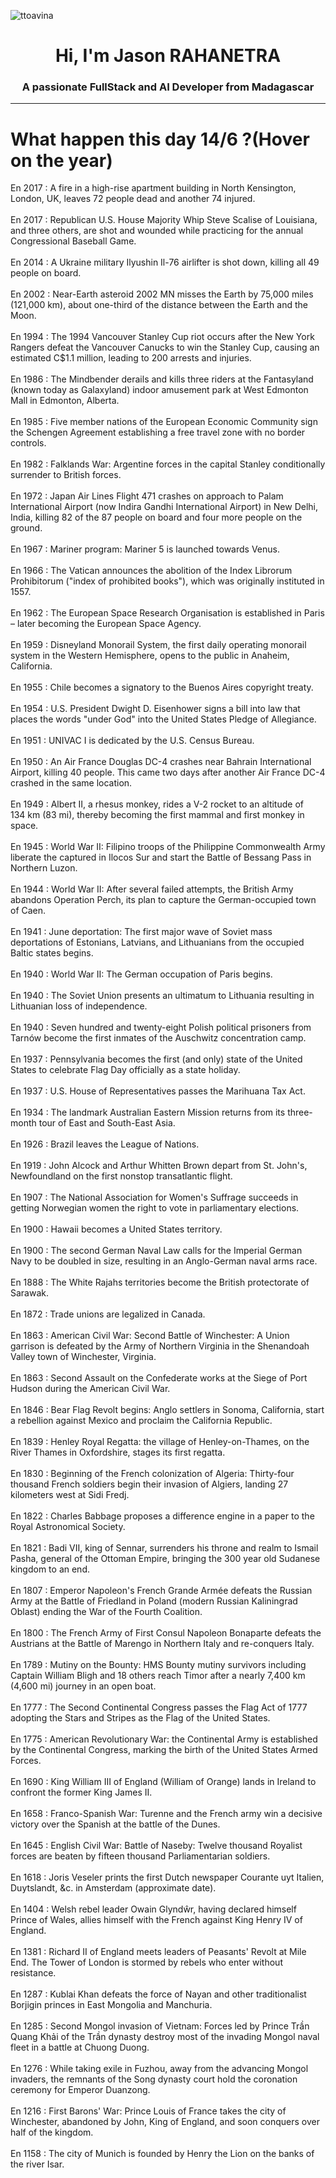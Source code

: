
<p align="left"> <img src="https://komarev.com/ghpvc/?username=ttoavina&label=Profile%20views&color=0e75b6&style=flat" alt="ttoavina" /> </p>
<h1 align="center">Hi, I'm Jason RAHANETRA</h1>
<h3 align="center">A passionate FullStack and AI Developer from Madagascar</h3>
    
<hr/>
<h1> What happen this day 14/6 ?(Hover on the year)</h1>

En 2017 : A fire in a high-rise apartment building in North Kensington, London, UK, leaves 72 people dead and another 74 injured.
<br/><br/>
En 2017 : Republican U.S. House Majority Whip Steve Scalise of Louisiana, and three others, are shot and wounded while practicing for the annual Congressional Baseball Game.
<br/><br/>
En 2014 : A Ukraine military Ilyushin Il-76 airlifter is shot down, killing all 49 people on board.
<br/><br/>
En 2002 : Near-Earth asteroid 2002 MN misses the Earth by 75,000 miles (121,000 km), about one-third of the distance between the Earth and the Moon.
<br/><br/>
En 1994 : The 1994 Vancouver Stanley Cup riot occurs after the New York Rangers defeat the Vancouver Canucks to win the Stanley Cup, causing an estimated C$1.1 million, leading to 200 arrests and injuries.
<br/><br/>
En 1986 : The Mindbender derails and kills three riders at the Fantasyland (known today as Galaxyland) indoor amusement park at West Edmonton Mall in Edmonton, Alberta.
<br/><br/>
En 1985 : Five member nations of the European Economic Community sign the Schengen Agreement establishing a free travel zone with no border controls.
<br/><br/>
En 1982 : Falklands War: Argentine forces in the capital Stanley conditionally surrender to British forces.
<br/><br/>
En 1972 : Japan Air Lines Flight 471 crashes on approach to Palam International Airport (now Indira Gandhi International Airport) in New Delhi, India, killing 82 of the 87 people on board and four more people on the ground.
<br/><br/>
En 1967 : Mariner program: Mariner 5 is launched towards Venus.
<br/><br/>
En 1966 : The Vatican announces the abolition of the Index Librorum Prohibitorum ("index of prohibited books"), which was originally instituted in 1557.
<br/><br/>
En 1962 : The European Space Research Organisation is established in Paris – later becoming the European Space Agency.
<br/><br/>
En 1959 : Disneyland Monorail System, the first daily operating monorail system in the Western Hemisphere, opens to the public in Anaheim, California.
<br/><br/>
En 1955 : Chile becomes a signatory to the Buenos Aires copyright treaty.
<br/><br/>
En 1954 : U.S. President Dwight D. Eisenhower signs a bill into law that places the words "under God" into the United States Pledge of Allegiance.
<br/><br/>
En 1951 : UNIVAC I is dedicated by the U.S. Census Bureau.
<br/><br/>
En 1950 : An Air France Douglas DC-4 crashes near Bahrain International Airport, killing 40 people. This came two days after another Air France DC-4 crashed in the same location.
<br/><br/>
En 1949 : Albert II, a rhesus monkey, rides a V-2 rocket to an altitude of 134 km (83 mi), thereby becoming the first mammal and first monkey in space.
<br/><br/>
En 1945 : World War II: Filipino troops of the Philippine Commonwealth Army liberate the captured in Ilocos Sur and start the Battle of Bessang Pass in Northern Luzon.
<br/><br/>
En 1944 : World War II: After several failed attempts, the British Army abandons Operation Perch, its plan to capture the German-occupied town of Caen.
<br/><br/>
En 1941 : June deportation: The first major wave of Soviet mass deportations of Estonians, Latvians, and Lithuanians from the occupied Baltic states begins.
<br/><br/>
En 1940 : World War II: The German occupation of Paris begins.
<br/><br/>
En 1940 : The Soviet Union presents an ultimatum to Lithuania resulting in Lithuanian loss of independence.
<br/><br/>
En 1940 : Seven hundred and twenty-eight Polish political prisoners from Tarnów become the first inmates of the Auschwitz concentration camp.
<br/><br/>
En 1937 : Pennsylvania becomes the first (and only) state of the United States to celebrate Flag Day officially as a state holiday.
<br/><br/>
En 1937 : U.S. House of Representatives passes the Marihuana Tax Act.
<br/><br/>
En 1934 : The landmark Australian Eastern Mission returns from its three-month tour of East and South-East Asia.
<br/><br/>
En 1926 : Brazil leaves the League of Nations.
<br/><br/>
En 1919 : John Alcock and Arthur Whitten Brown depart from St. John's, Newfoundland on the first nonstop transatlantic flight.
<br/><br/>
En 1907 : The National Association for Women's Suffrage succeeds in getting Norwegian women the right to vote in parliamentary elections.
<br/><br/>
En 1900 : Hawaii becomes a United States territory.
<br/><br/>
En 1900 : The second German Naval Law calls for the Imperial German Navy to be doubled in size, resulting in an Anglo-German naval arms race.
<br/><br/>
En 1888 : The White Rajahs territories become the British protectorate of Sarawak.
<br/><br/>
En 1872 : Trade unions are legalized in Canada.
<br/><br/>
En 1863 : American Civil War: Second Battle of Winchester: A Union garrison is defeated by the Army of Northern Virginia in the Shenandoah Valley town of Winchester, Virginia.
<br/><br/>
En 1863 : Second Assault on the Confederate works at the Siege of Port Hudson during the American Civil War.
<br/><br/>
En 1846 : Bear Flag Revolt begins: Anglo settlers in Sonoma, California, start a rebellion against Mexico and proclaim the California Republic.
<br/><br/>
En 1839 : Henley Royal Regatta: the village of Henley-on-Thames, on the River Thames in Oxfordshire, stages its first regatta.
<br/><br/>
En 1830 : Beginning of the French colonization of Algeria: Thirty-four thousand French soldiers begin their invasion of Algiers, landing 27 kilometers west at Sidi Fredj.
<br/><br/>
En 1822 : Charles Babbage proposes a difference engine in a paper to the Royal Astronomical Society.
<br/><br/>
En 1821 : Badi VII, king of Sennar, surrenders his throne and realm to Ismail Pasha, general of the Ottoman Empire, bringing the 300 year old Sudanese kingdom to an end.
<br/><br/>
En 1807 : Emperor Napoleon's French Grande Armée defeats the Russian Army at the Battle of Friedland in Poland (modern Russian  Kaliningrad Oblast) ending the War of the Fourth Coalition.
<br/><br/>
En 1800 : The French Army of First Consul Napoleon Bonaparte defeats the Austrians at the Battle of Marengo in Northern Italy and re-conquers Italy.
<br/><br/>
En 1789 : Mutiny on the Bounty: HMS Bounty mutiny survivors including Captain William Bligh and 18 others reach Timor after a nearly 7,400 km (4,600 mi) journey in an open boat.
<br/><br/>
En 1777 : The Second Continental Congress passes the Flag Act of 1777 adopting the Stars and Stripes as the Flag of the United States.
<br/><br/>
En 1775 : American Revolutionary War: the Continental Army is established by the Continental Congress, marking the birth of the United States Armed Forces.
<br/><br/>
En 1690 : King William III of England (William of Orange) lands in Ireland to confront the former King James II.
<br/><br/>
En 1658 : Franco-Spanish War: Turenne and the French army win a decisive victory over the Spanish at the battle of the Dunes.
<br/><br/>
En 1645 : English Civil War: Battle of Naseby: Twelve thousand Royalist forces are beaten by fifteen thousand Parliamentarian soldiers.
<br/><br/>
En 1618 : Joris Veseler prints the first Dutch newspaper Courante uyt Italien, Duytslandt, &c. in Amsterdam (approximate date).
<br/><br/>
En 1404 : Welsh rebel leader Owain Glyndŵr, having declared himself Prince of Wales, allies himself with the French against King Henry IV of England.
<br/><br/>
En 1381 : Richard II of England meets leaders of Peasants' Revolt at Mile End. The Tower of London is stormed by rebels who enter without resistance.
<br/><br/>
En 1287 : Kublai Khan defeats the force of Nayan and other traditionalist Borjigin princes in East Mongolia and Manchuria.
<br/><br/>
En 1285 : Second Mongol invasion of Vietnam: Forces led by Prince Trần Quang Khải of the Trần dynasty destroy most of the invading Mongol naval fleet in a battle at Chuong Duong.
<br/><br/>
En 1276 : While taking exile in Fuzhou, away from the advancing Mongol invaders, the remnants of the Song dynasty court hold the coronation ceremony for Emperor Duanzong.
<br/><br/>
En 1216 : First Barons' War: Prince Louis of France takes the city of Winchester, abandoned by John, King of England, and soon conquers over half of the kingdom.
<br/><br/>
En 1158 : The city of Munich is founded by Henry the Lion on the banks of the river Isar.
<br/><br/>
